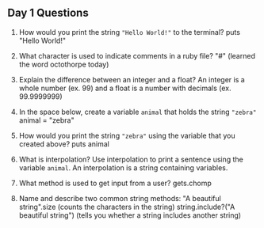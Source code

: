## Day 1 Questions

1. How would you print the string `"Hello World!"` to the terminal?
puts "Hello World!"

1. What character is used to indicate comments in a ruby file?
"#" (learned the word octothorpe today)

1. Explain the difference between an integer and a float?
An integer is a whole number (ex. 99) and a float is a number with decimals (ex. 99.9999999)

1. In the space below, create a variable `animal` that holds the string `"zebra"`
animal = "zebra"

1. How would you print the string `"zebra"` using the variable that you created above?
puts animal

1. What is interpolation? Use interpolation to print a sentence using the variable `animal`.
An interpolation is a string containing variables.

1. What method is used to get input from a user?
gets.chomp

1. Name and describe two common string methods:
"A beautiful string".size (counts the characters in the string)
string.include?("A beautiful string") (tells you whether a string includes another string)
